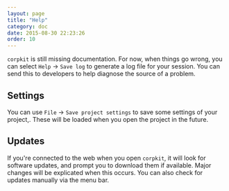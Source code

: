 ```yaml
---
layout: page
title: "Help"
category: doc
date: 2015-08-30 22:23:26
order: 10
---
```


`corpkit` is still missing documentation. For now, when things go wrong, you can select `Help` &rarr; `Save log` to generate a log file for your session. You can send this to developers to help diagnose the source of a problem.

## Settings

You can use `File` &rarr; `Save project settings` to save some settings of your project,. These will be loaded when you open the project in the future.

## Updates

If you're connected to the web when you open `corpkit`, it will look for software updates, and prompt you to download them if available. Major changes will be explicated when this occurs. You can also check for updates manually via the menu bar.
